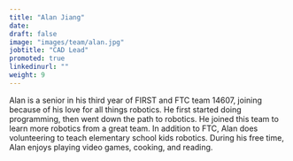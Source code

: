 ```yaml
---
title: "Alan Jiang"
date:
draft: false
image: "images/team/alan.jpg"
jobtitle: "CAD Lead"
promoted: true
linkedinurl: ""
weight: 9
---
```


Alan is a senior in his third year of FIRST and FTC team 14607, joining because of his love for all things robotics. He first started doing programming, then went down the path to robotics. He joined this team to learn more robotics from a great team. In addition to FTC, Alan does volunteering to teach elementary school kids robotics. During his free time, Alan enjoys playing video games, cooking, and reading.



